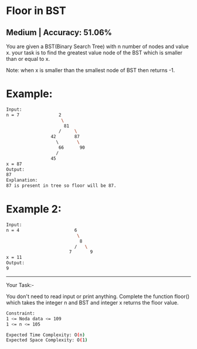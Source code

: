 # Floor in BST

## Medium  |  Accuracy: 51.06%

<p>You are given a BST(Binary Search Tree) with n number of nodes and value x. your task is to find the greatest value node of the BST which is smaller than or equal to x.</p>
<span>Note: when x is smaller than the smallest node of BST then returns -1.</span>


# Example:

```bash
Input:
n = 7               2
                     \
                      81
                    /     \
                 42       87
                   \       \
                    66      90
                   /
                 45
x = 87
Output:
87
Explanation:
87 is present in tree so floor will be 87.
```


# Example 2:

```bash
Input:
n = 4                     6
                           \
                            8
                          /   \
                        7       9
x = 11
Output:
9
```

<hr>

<span>Your Task:-</span>
<p>You don't need to read input or print anything. Complete the function floor() which takes the integer n and BST and integer x returns the floor value.</p>


```bash
Constraint:
1 <= Noda data <= 109
1 <= n <= 105

Expected Time Complexity: O(n)
Expected Space Complexity: O(1)

```
